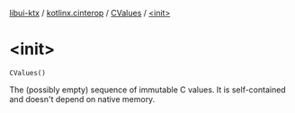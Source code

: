 [libui-ktx](../../index.md) / [kotlinx.cinterop](../index.md) / [CValues](index.md) / [&lt;init&gt;](./-init-.md)

# &lt;init&gt;

`CValues()`

The (possibly empty) sequence of immutable C values.
It is self-contained and doesn't depend on native memory.

